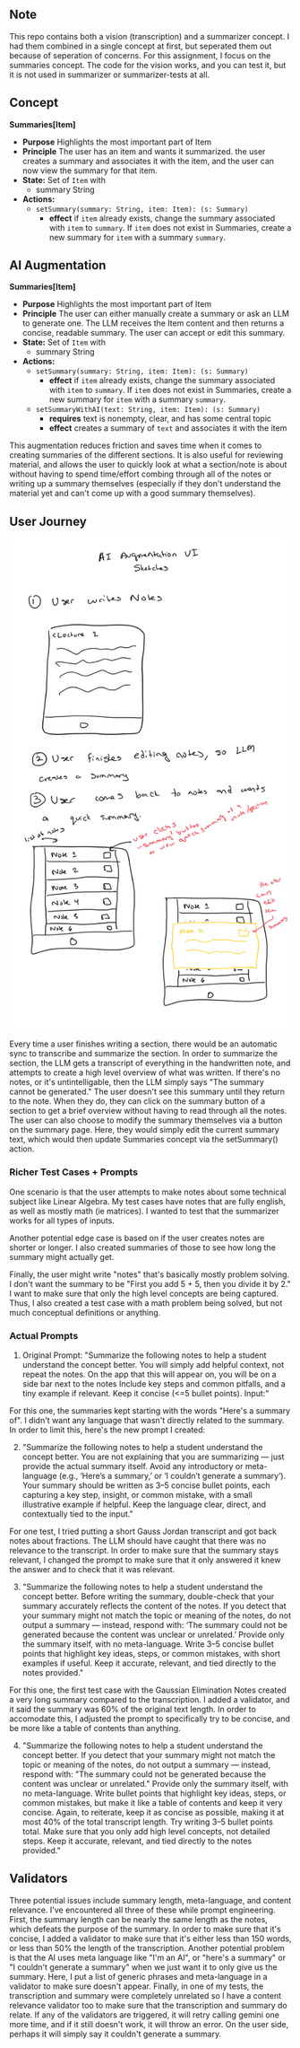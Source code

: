 ## Note
This repo contains both a vision (transcription) and a summarizer concept.  I had them combined in a single concept at first, but seperated them out because of seperation of concerns.  For this assignment, I focus on the summaries concept.  The code for the vision works, and you can test it, but it is not used in summarizer or summarizer-tests at all.

## Concept
**Summaries[Item]**
- **Purpose** Highlights the most important part of Item
- **Principle** The user has an item and wants it summarized.  the user creates a summary and associates it with the item, and the user can now view the summary for that item.
- **State:** Set of `Item` with 
    - summary String  
- **Actions:**
    - `setSummary(summary: String, item: Item): (s: Summary)`
        - **effect** if `item` already exists, change the summary associated with `item` to `summary`.  If `item` does not exist in Summaries, create a new summary for `item` with a summary `summary`.

## AI Augmentation
**Summaries[Item]**
- **Purpose** Highlights the most important part of Item
- **Principle** The user can either manually create a summary or ask an LLM to generate one. The LLM receives the Item content and then returns a concise, readable summary. The user can accept or edit this summary.
- **State:** Set of `Item` with 
    - summary String  
- **Actions:**
    - `setSummary(summary: String, item: Item): (s: Summary)`
        - **effect** if `item` already exists, change the summary associated with `item` to `summary`.  If `item` does not exist in Summaries, create a new summary for `item` with a summary `summary`.
    - `setSummaryWithAI(text: String, item: Item): (s: Summary)`
        - **requires** text is nonempty, clear, and has some central topic
        - **effect** creates a summary of `text` and associates it with the item


This augmentation reduces friction and saves time when it comes to creating summaries of the different sections.  It is also useful for reviewing material, and allows the user to quickly look at what a section/note is about without having to spend time/effort combing through all of the notes or writing up a summary themselves (especially if they don't understand the material yet and can't come up with a good summary themselves).


## User Journey

![User Journey](./userJourney.PNG)

Every time a user finishes writing a section, there would be an automatic sync to transcribe and summarize the section. In order to summarize the section, the LLM gets a transcript of everything in the handwritten note, and attempts to create a high level overview of what was written. If there's no notes, or it's untintelligable, then the LLM simply says "The summary cannot be generated."  The user doesn't see this summary until they return to the note. When they do, they can click on the summary button of a section to get a brief overview without having to read through all the notes. The user can also choose to modify the summary themselves via a button on the summary page.  Here, they would simply edit the current summary text, which would then update Summaries concept via the setSummary() action.


### Richer Test Cases + Prompts
One scenario is that the user attempts to make notes about some technical subject like Linear Algebra.  My test cases have notes that are fully english, as well as mostly math (ie matrices).  I wanted to test that the summarizer works for all types of inputs. 

Another potential edge case is based on if the user creates notes are shorter or longer.  I also created summaries of those to see how long the summary might actually get.

Finally, the user might write "notes" that's basically mostly problem solving.  I don't want the summary to be "First you add 5 + 5, then you divide it by 2."  I want to make sure that only the high level concepts are being captured.  Thus, I also created a test case with a math problem being solved, but not much conceptual definitions or anything. 


### Actual Prompts
1. Original Prompt: "Summarize the following notes to help a student understand the concept better. You will simply add helpful context, not repeat the notes.  On the app that this will appear on, you will be on a side bar next to the notes Include key steps and common pitfalls, and a tiny example if relevant.  Keep it concise (<=5 bullet points). Input:"

For this one, the summaries kept starting with the words "Here's a summary of".  I didn't want any language that wasn't directly related to the summary.  In order to limit this, here's the new prompt I created:

2. "Summarize the following notes to help a student understand the concept better. You are not explaining that you are summarizing — just provide the actual summary itself. Avoid any introductory or meta-language (e.g., ‘Here’s a summary,’ or ‘I couldn’t generate a summary’). Your summary should be written as 3–5 concise bullet points, each capturing a key step, insight, or common mistake, with a small illustrative example if helpful. Keep the language clear, direct, and contextually tied to the input."


For one test, I tried putting a short Gauss Jordan transcript and got back notes about fractions.  The LLM should have caught that there was no relevance to the transcript.  In order to make sure that the summary stays relevant, I changed the prompt to make sure that it only answered it knew the answer and to check that it was relevant.


3. "Summarize the following notes to help a student understand the concept better. Before writing the summary, double-check that your summary accurately reflects the content of the notes. If you detect that your summary might not match the topic or meaning of the notes, do not output a summary — instead, respond with: ‘The summary could not be generated because the content was unclear or unrelated.’ Provide only the summary itself, with no meta-language. Write 3–5 concise bullet points that highlight key ideas, steps, or common mistakes, with short examples if useful. Keep it accurate, relevant, and tied directly to the notes provided."

For this one, the first test case with the Gaussian Elimination Notes created a very long summary compared to the transcription.  I added a validator, and it said the summary was 60% of the original text length.  In order to accomodate this, I adjusted the prompt to specifically try to be concise, and be more like a table of contents than anything.

4. "Summarize the following notes to help a student understand the concept better. If you detect that your summary might not match the topic or meaning of the notes, do not output a summary — instead, respond with: "The summary could not be generated because the content was unclear or unrelated." Provide only the summary itself, with no meta-language. Write bullet points that highlight key ideas, steps, or common mistakes, but make it like a table of contents and keep it very concise. Again, to reiterate, keep it as concise as possible, making it at most 40% of the total transcript length. Try writing 3–5 bullet points total. Make sure that you only add high level concepts, not detailed steps. Keep it accurate, relevant, and tied directly to the notes provided."


## Validators
Three potential issues include summary length, meta-language, and content relevance.  I've encountered all three of these while prompt engineering.  First, the summary length can be nearly the same length as the notes, which defeats the purpose of the summary.  In order to make sure that it's concise, I added a validator to make sure that it's either less than 150 words, or less than 50% the length of the transcription.  Another potential problem is that the AI uses meta language like "I'm an AI", or "here's a summary" or "I couldn't generate a summary" when we just want it to only give us the summary.  Here, I put a list of generic phrases and meta-language in a validator to make sure doesn't appear.  Finally, in one of my tests, the transcription and summary were completely unrelated so I have a content relevance validator too to make sure that the transcription and summary do relate.  If any of the validators are triggered, it will retry calling gemini one more time, and if it still doesn't work, it will throw an error.  On the user side, perhaps it will simply say it couldn't generate a summary.